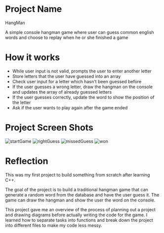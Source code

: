 # Project Name
HangMan 

A simple console hangman game where user can guess common english words and choose to replay when he or she finished a game

# How it works
- While user input is not valid, prompts the user to enter another letter
- Store letters that the user have guessed into an array
- Check user input for a letter which hasn't been guessed before 
- If the user guesses a wrong letter, draw the hangman on the console and updates the array of already guessed letters
- If the user guesses correctly, update the word to show the position of the letter
- Ask if the user wants to play again after the game ended

# Project Screen Shots
![startGame](https://user-images.githubusercontent.com/76593076/181871283-33191b6d-169f-4572-aaaa-398e9aa4b592.JPG)
![rightGuess](https://user-images.githubusercontent.com/76593076/181871286-c4251e32-bd4c-4a9e-899f-57f8deedd029.JPG)
![missedGuess](https://user-images.githubusercontent.com/76593076/181871302-fd75af06-323a-486d-85b6-779bb1afda7f.JPG)
![won](https://user-images.githubusercontent.com/76593076/181871312-636cb001-ba94-4774-849c-00e44a42914b.JPG)

# Reflection
This was my first project to build something from scratch after learning C++.     

The goal of the project is to build a traditional hangman game that can generate a random word from the database and have the user guess it. The game can draw the hangman and show the user the word on the console.    

This project gave me an overview of the process of planning out a project and drawing diagrams before actually writing the code for the game. I learned how to separate tasks into functions and break down the project into different files to make my code less messy.
